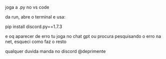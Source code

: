 joga a .py no vs code

da run, abre o terminal e usa:

pip install discord.py==1.7.3

e oq aparecer de erro tu joga no chat gpt ou procura pesquisando o erro na net, esqueci como faz o resto 

qualquer duvida manda no discord @deprimente
